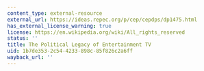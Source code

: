 ```yaml
---
content_type: external-resource
external_url: https://ideas.repec.org/p/cep/cepdps/dp1475.html
has_external_license_warning: true
license: https://en.wikipedia.org/wiki/All_rights_reserved
status: ''
title: The Political Legacy of Entertainment TV
uid: 1b7de353-2c54-4233-898c-85f826c2a6ff
wayback_url: ''
---
```

